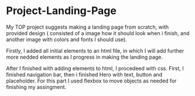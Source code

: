 # Project-Landing-Page

My TOP project suggests making a landing page from scratch, with provided design ( consisted of a image how it should look when i finish, and another image with colors and fonts I should use).

Firstly, I added all initial elements to an html file, in which I will add further more nedded elements as I progress in making the landing page.

After I finished with adding elements to html, I procedeed with css. First, I finished navigation bar, then i finished Hero with text, button and placeholder. For this part I used flexbox to move objects as needed for finishing my assingment.